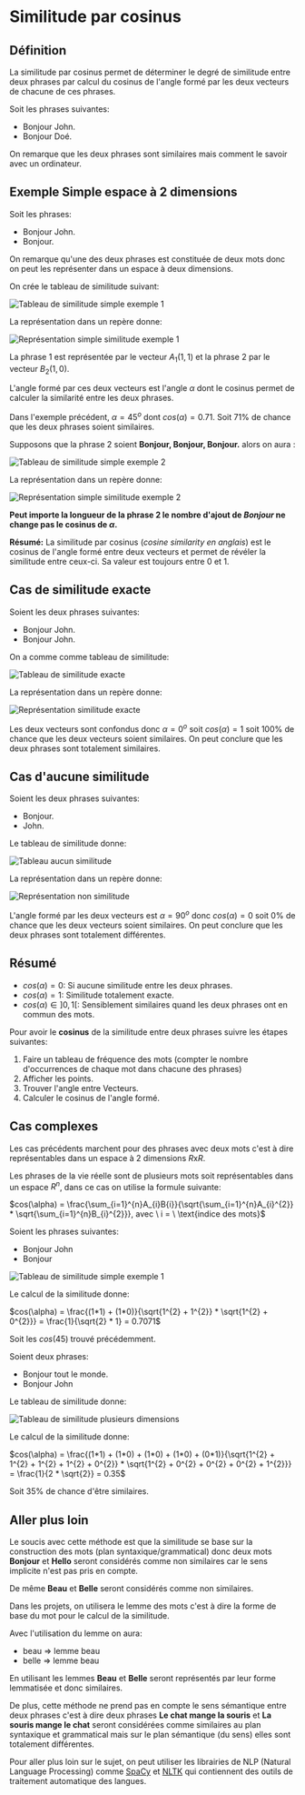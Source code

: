 # Similitude par cosinus

## Définition

La similitude par cosinus permet de déterminer le degré de similitude entre deux phrases par calcul du cosinus de l'angle formé par les deux vecteurs de chacune de ces phrases.

Soit les phrases suivantes:

- Bonjour John.
- Bonjour Doé.

On remarque que les deux phrases sont similaires mais comment le savoir avec un ordinateur.

## Exemple Simple espace à 2 dimensions

Soit les phrases:

- Bonjour John.
- Bonjour.

On remarque qu'une des deux phrases est constituée de deux mots donc on peut les représenter dans un espace à deux dimensions.

On crée le tableau de similitude suivant:

<img src="./img/similitude_simple_example1_fr.png" alt="Tableau de similitude simple exemple 1">

La représentation dans un repère donne:

<img src="./img/vecteur_exemple_simple.png" alt="Représentation simple similitude exemple 1">

La phrase 1 est représentée par le vecteur $A_{1}(1, 1)$ et la phrase 2 par le vecteur $B_{2}(1, 0)$.

L'angle formé par ces deux vecteurs est l'angle $\alpha$ dont le cosinus permet de calculer la similarité entre les deux phrases.

Dans l'exemple précédent, $\alpha=45^{o}$ dont $cos(\alpha)=0.71$. Soit $71\%$ de chance que les deux phrases soient similaires.

Supposons que la phrase 2 soient $\textbf{Bonjour, Bonjour, Bonjour.}$ alors on aura :

<img src="./img/similitude_simple_example2_fr.png" alt="Tableau de similitude simple exemple 2">

La représentation dans un repère donne:

<img src="./img/vecteur_exemple_simple_example2.png" alt="Représentation simple similitude exemple 2">

**Peut importe la longueur de la phrase 2 le nombre d'ajout de $\textit{Bonjour}$ ne change pas le cosinus de $\alpha$.**

**Résumé:** La similitude par cosinus (_cosine similarity en anglais_) est le cosinus de l'angle formé entre deux vecteurs et permet de révéler la similitude entre ceux-ci. Sa valeur est toujours entre 0 et 1.

## Cas de similitude exacte

Soient les deux phrases suivantes:

- Bonjour John.
- Bonjour John.

On a comme comme tableau de similitude:

<img src="./img/similitude_exacte_fr.png" alt="Tableau de similitude exacte">

La représentation dans un repère donne:

<img src="./img/vecteur_similitude_exacte.png" alt="Représentation similitude exacte">

Les deux vecteurs sont confondus donc $\alpha = 0^{o}$ soit $cos(\alpha)=1$ soit 100\% de chance que les deux vecteurs soient similaires. On peut conclure que les deux phrases sont totalement similaires.

## Cas d'aucune similitude

Soient les deux phrases suivantes:

- Bonjour.
- John.

Le tableau de similitude donne:

<img src="./img/aucune_similitude_fr.png" alt="Tableau aucun similitude">

La représentation dans un repère donne:

<img src="./img/vecteur_non_similitude.png" alt="Représentation non similitude">

L'angle formé par les deux vecteurs est $\alpha = 90^{o}$ donc $cos(\alpha) = 0$ soit 0\% de chance que les deux vecteurs soient similaires. On peut conclure que les deux phrases sont totalement différentes.

## Résumé

- $cos(\alpha) = 0$: Si aucune similitude entre les deux phrases.
- $cos(\alpha) = 1$: Similitude totalement exacte.
- $cos(\alpha) \in ]0, 1[$: Sensiblement similaires quand les deux phrases ont en commun des mots.

Pour avoir le **cosinus** de la similitude entre deux phrases suivre les étapes suivantes:

1. Faire un tableau de fréquence des mots (compter le nombre d'occurrences de chaque mot dans chacune des phrases)
2. Afficher les points.
3. Trouver l'angle entre Vecteurs.
4. Calculer le cosinus de l'angle formé.

## Cas complexes

Les cas précédents marchent pour des phrases avec deux mots c'est à dire représentables dans un espace à 2 dimensions $R \text{x} R$.

Les phrases de la vie réelle sont de plusieurs mots soit représentables dans un espace $R^{n}$, dans ce cas on utilise la formule suivante:

$cos(\alpha) = \frac{\sum_{i=1}^{n}A_{i}B{i}}{\sqrt{\sum_{i=1}^{n}A_{i}^{2}} * \sqrt{\sum_{i=1}^{n}B_{i}^{2}}}, avec \ i = \  \text{indice des mots}$

Soient les phrases suivantes:

- Bonjour John
- Bonjour

<img src="./img/similitude_simple_example1_fr.png" alt="Tableau de similitude simple exemple 1">

Le calcul de la similitude donne:

$cos(\alpha) = \frac{(1*1) + (1*0)}{\sqrt{1^{2} + 1^{2}} * \sqrt{1^{2} + 0^{2}}} = \frac{1}{\sqrt{2} * 1} = 0.7071$

Soit les $cos(45)$ trouvé précédemment.

Soient deux phrases:

- Bonjour tout le monde.
- Bonjour John

Le tableau de similitude donne:

<img src="./img/similitude_multiple_dimension_fr.png" alt="Tableau de similitude plusieurs dimensions">

Le calcul de la similitude donne:

$cos(\alpha) = \frac{(1*1) + (1*0) + (1*0) + (1*0) + (0*1)}{\sqrt{1^{2} + 1^{2} +  1^{2} +  1^{2} + 0^{2}} * \sqrt{1^{2} + 0^{2} + 0^{2} + 0^{2} + 1^{2}}} = \frac{1}{2 * \sqrt{2}} = 0.35$

Soit 35% de chance d'être similaires.

## Aller plus loin

Le soucis avec cette méthode est que la similitude se base sur la construction des mots (plan syntaxique/grammatical) donc deux mots **Bonjour** et **Hello** seront considérés comme non similaires car le sens implicite n'est pas pris en compte.

De même **Beau** et **Belle** seront considérés comme non similaires.

Dans les projets, on utilisera le lemme des mots c'est à dire la forme de base du mot pour le calcul de la similitude.

Avec l'utilisation du lemme on aura:

- beau => lemme beau
- belle => lemme beau

En utilisant les lemmes **Beau** et **Belle** seront représentés par leur forme lemmatisée et donc similaires.

De plus, cette méthode ne prend pas en compte le sens sémantique entre deux phrases c'est à dire deux phrases **Le chat mange la souris** et **La souris mange le chat** seront considérées comme similaires au plan syntaxique et grammatical mais sur le plan sémantique (du sens) elles sont totalement différentes.

Pour aller plus loin sur le sujet, on peut utiliser les librairies de NLP (Natural Language Processing) comme [SpaCy](https://spacy.io/) et [NLTK](https://www.nltk.org/) qui contiennent des outils de traitement automatique des langues.
